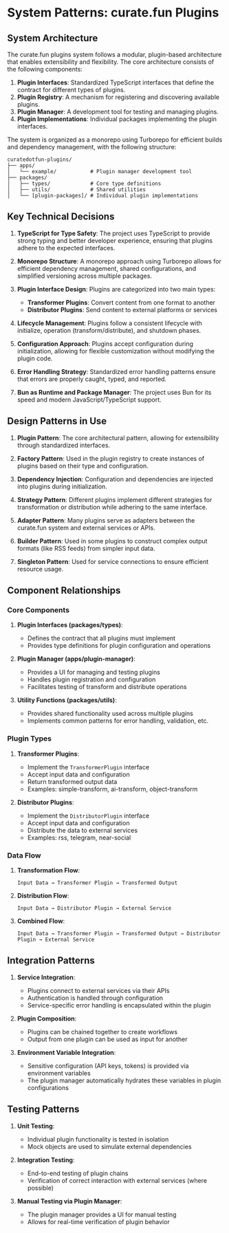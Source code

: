 # System Patterns: curate.fun Plugins

## System Architecture

The curate.fun plugins system follows a modular, plugin-based architecture that enables extensibility and flexibility. The core architecture consists of the following components:

1. **Plugin Interfaces**: Standardized TypeScript interfaces that define the contract for different types of plugins.
2. **Plugin Registry**: A mechanism for registering and discovering available plugins.
3. **Plugin Manager**: A development tool for testing and managing plugins.
4. **Plugin Implementations**: Individual packages implementing the plugin interfaces.

The system is organized as a monorepo using Turborepo for efficient builds and dependency management, with the following structure:

```
curatedotfun-plugins/
├── apps/
│   └── example/           # Plugin manager development tool
├── packages/
│   ├── types/             # Core type definitions
│   ├── utils/             # Shared utilities
│   └── [plugin-packages]/ # Individual plugin implementations
```

## Key Technical Decisions

1. **TypeScript for Type Safety**: The project uses TypeScript to provide strong typing and better developer experience, ensuring that plugins adhere to the expected interfaces.

2. **Monorepo Structure**: A monorepo approach using Turborepo allows for efficient dependency management, shared configurations, and simplified versioning across multiple packages.

3. **Plugin Interface Design**: Plugins are categorized into two main types:
   - **Transformer Plugins**: Convert content from one format to another
   - **Distributor Plugins**: Send content to external platforms or services

4. **Lifecycle Management**: Plugins follow a consistent lifecycle with initialize, operation (transform/distribute), and shutdown phases.

5. **Configuration Approach**: Plugins accept configuration during initialization, allowing for flexible customization without modifying the plugin code.

6. **Error Handling Strategy**: Standardized error handling patterns ensure that errors are properly caught, typed, and reported.

7. **Bun as Runtime and Package Manager**: The project uses Bun for its speed and modern JavaScript/TypeScript support.

## Design Patterns in Use

1. **Plugin Pattern**: The core architectural pattern, allowing for extensibility through standardized interfaces.

2. **Factory Pattern**: Used in the plugin registry to create instances of plugins based on their type and configuration.

3. **Dependency Injection**: Configuration and dependencies are injected into plugins during initialization.

4. **Strategy Pattern**: Different plugins implement different strategies for transformation or distribution while adhering to the same interface.

5. **Adapter Pattern**: Many plugins serve as adapters between the curate.fun system and external services or APIs.

6. **Builder Pattern**: Used in some plugins to construct complex output formats (like RSS feeds) from simpler input data.

7. **Singleton Pattern**: Used for service connections to ensure efficient resource usage.

## Component Relationships

### Core Components

1. **Plugin Interfaces (packages/types)**:
   - Defines the contract that all plugins must implement
   - Provides type definitions for plugin configuration and operations

2. **Plugin Manager (apps/plugin-manager)**:
   - Provides a UI for managing and testing plugins
   - Handles plugin registration and configuration
   - Facilitates testing of transform and distribute operations

3. **Utility Functions (packages/utils)**:
   - Provides shared functionality used across multiple plugins
   - Implements common patterns for error handling, validation, etc.

### Plugin Types

1. **Transformer Plugins**:
   - Implement the `TransformerPlugin` interface
   - Accept input data and configuration
   - Return transformed output data
   - Examples: simple-transform, ai-transform, object-transform

2. **Distributor Plugins**:
   - Implement the `DistributorPlugin` interface
   - Accept input data and configuration
   - Distribute the data to external services
   - Examples: rss, telegram, near-social

### Data Flow

1. **Transformation Flow**:
   ```
   Input Data → Transformer Plugin → Transformed Output
   ```

2. **Distribution Flow**:
   ```
   Input Data → Distributor Plugin → External Service
   ```

3. **Combined Flow**:
   ```
   Input Data → Transformer Plugin → Transformed Output → Distributor Plugin → External Service
   ```

## Integration Patterns

1. **Service Integration**:
   - Plugins connect to external services via their APIs
   - Authentication is handled through configuration
   - Service-specific error handling is encapsulated within the plugin

2. **Plugin Composition**:
   - Plugins can be chained together to create workflows
   - Output from one plugin can be used as input for another

3. **Environment Variable Integration**:
   - Sensitive configuration (API keys, tokens) is provided via environment variables
   - The plugin manager automatically hydrates these variables in plugin configurations

## Testing Patterns

1. **Unit Testing**:
   - Individual plugin functionality is tested in isolation
   - Mock objects are used to simulate external dependencies

2. **Integration Testing**:
   - End-to-end testing of plugin chains
   - Verification of correct interaction with external services (where possible)

3. **Manual Testing via Plugin Manager**:
   - The plugin manager provides a UI for manual testing
   - Allows for real-time verification of plugin behavior
